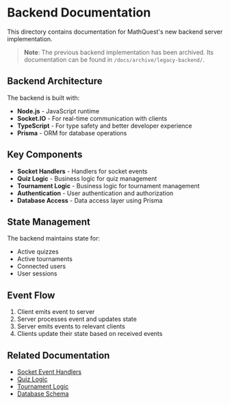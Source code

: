 # Backend Documentation

This directory contains documentation for MathQuest's new backend server implementation.

> **Note**: The previous backend implementation has been archived. Its documentation can be found in `/docs/archive/legacy-backend/`.

## Backend Architecture

The backend is built with:

- **Node.js** - JavaScript runtime
- **Socket.IO** - For real-time communication with clients
- **TypeScript** - For type safety and better developer experience
- **Prisma** - ORM for database operations

## Key Components

- **Socket Handlers** - Handlers for socket events
- **Quiz Logic** - Business logic for quiz management
- **Tournament Logic** - Business logic for tournament management
- **Authentication** - User authentication and authorization
- **Database Access** - Data access layer using Prisma

## State Management

The backend maintains state for:

- Active quizzes
- Active tournaments
- Connected users
- User sessions

## Event Flow

1. Client emits event to server
2. Server processes event and updates state
3. Server emits events to relevant clients
4. Clients update their state based on received events

## Related Documentation

- [Socket Event Handlers](socket-handlers.md)
- [Quiz Logic](quiz-logic.md)
- [Tournament Logic](tournament-logic.md)
- [Database Schema](database-schema.md)
